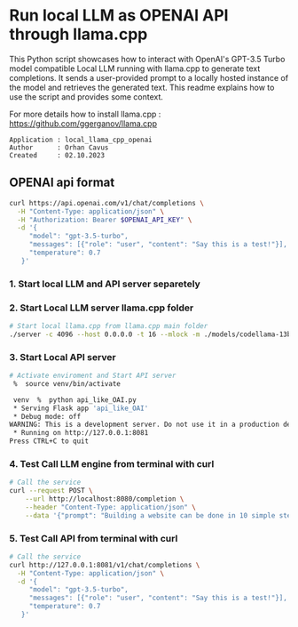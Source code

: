 # Run local LLM as OPENAI API through llama.cpp

This Python script showcases how to interact with OpenAI's GPT-3.5 Turbo model compatible Local LLM running with llama.cpp to generate text completions. It sends a user-provided prompt to a locally hosted instance of the model and retrieves the generated text. This readme explains how to use the script and provides some context.

For more details how to install llama.cpp : <https://github.com/ggerganov/llama.cpp>

```text
Application : local_llama_cpp_openai
Author      : Orhan Cavus
Created     : 02.10.2023
```

## OPENAI api format

```bash
curl https://api.openai.com/v1/chat/completions \
  -H "Content-Type: application/json" \
  -H "Authorization: Bearer $OPENAI_API_KEY" \
  -d '{
     "model": "gpt-3.5-turbo",
     "messages": [{"role": "user", "content": "Say this is a test!"}],
     "temperature": 0.7
   }'
```

### 1. Start local LLM and API server separetely

### 2. Start Local LLM server llama.cpp folder

```bash
# Start local llama.cpp from llama.cpp main folder
./server -c 4096 --host 0.0.0.0 -t 16 --mlock -m ./models/codellama-13b-instruct.Q4_K_M.gguf
```

### 3. Start Local API server

```bash
# Activate enviroment and Start API server
 %  source venv/bin/activate

 venv  %  python api_like_OAI.py
 * Serving Flask app 'api_like_OAI'
 * Debug mode: off
WARNING: This is a development server. Do not use it in a production deployment. Use a production WSGI server instead.
 * Running on http://127.0.0.1:8081
Press CTRL+C to quit
```

### 4. Test Call LLM engine from terminal with curl

```bash
# Call the service
curl --request POST \
    --url http://localhost:8080/completion \
    --header "Content-Type: application/json" \
    --data '{"prompt": "Building a website can be done in 10 simple steps:","n_predict": 128}' | jq '.content' | while IFS= read -r line; do echo -e "$line"; done
```

### 5. Test Call API from terminal with curl

```bash
# Call the service
curl http://127.0.0.1:8081/v1/chat/completions \
  -H "Content-Type: application/json" \
  -d '{
     "model": "gpt-3.5-turbo",
     "messages": [{"role": "user", "content": "Say this is a test!"}],
     "temperature": 0.7
   }' 

```
